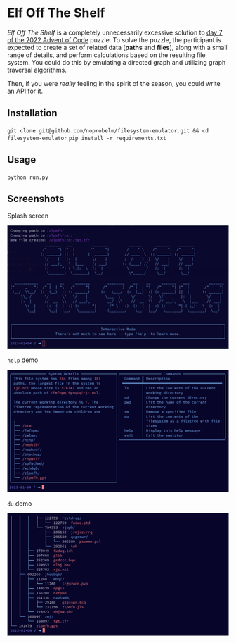 # Elf Off The Shelf
*Elf Off The Shelf* is a completely unnecessarily excessive solution to [day 7 of the 2022 Advent of Code](https://adventofcode.com/2022/day/7) puzzle. To solve the puzzle, the participant is expected to create a set of related data (**paths** and **files**), along with a small range of details, and perform calculations based on the resulting file system. You could do this by emulating a directed graph and utilizing graph traversal algorithms. 

Then, if you were *really* feeling in the spirit of the season, you could write an API for it. 

## Installation
`git clone git@github.com/noprobelm/filesystem-emulator.git && cd filesystem-emulator`
`pip install -r requirements.txt`

## Usage
`python run.py`

## Screenshots
Splash screen

![splash](splash.png)

`help` demo

![splash](demo_help.png)

`du` demo

![splash](demo_du.png)
